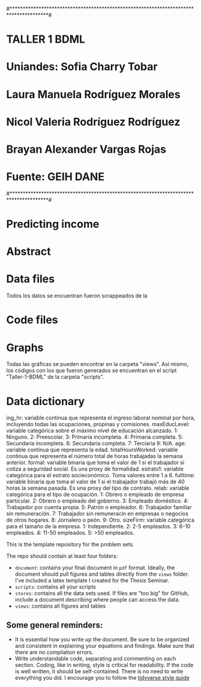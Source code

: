 #**************************************************************************************#
#                                    TALLER 1 BDML                                     #
#                        Uniandes: Sofia Charry Tobar                                  #
#                                  Laura Manuela Rodríguez Morales                     #
#                                  Nicol Valeria Rodríguez Rodríguez                   #
#                                  Brayan Alexander Vargas Rojas                       #
#                          Fuente: GEIH DANE                                           #
#**************************************************************************************#


# Predicting income

# Abstract

# Data files
Todos los datos se encuentran fueron scrappeados de la 


# Code files

# Graphs

Todas las gráficas se pueden encontrar en la carpeta "views". Así mismo, los códigos con los que fueron generados se encuentran en el script "Taller-1-BDML" de la carpeta "scripts".

# Data dictionary
ing_hr: variable continua que representa el ingreso laboral nominal por hora, incluyendo todas las ocupaciones, propinas y comisiones.
    maxEducLevel: variable categórica sobre el máximo nivel de educación alcanzado. 
        1: Ninguno.
        2: Preescolar.
        3: Primaria incompleta.
        4: Primaria completa.
        5: Secundaria incompleta.
        6: Secundaria completa.
        7: Terciaria
        9: N/A.
    age: variable continua que representa la edad.
    totalHoursWorked: variable continua que representa el número total de horas trabajadas la semana anterior.
    formal: variable binaria que toma el valor de 1 si el trabajador si cotiza a seguridad social. Es una proxy de formalidad.
    estrato1: variable categórica para el estrato socieconómico. Toma valores entre 1 a 6.
    fulltime: variable binaria que toma el valor de 1 si el trabajador trabajó más de 40 horas la semana pasada. Es una proxy del tipo de contrato.
    relab: variable categórica para el tipo de ocupación.
        1: Obrero o empleado de empresa particular.
        2: Obrero o empleado del gobierno.
        3: Empleado doméstico.
        4: Trabajador por cuenta propia.
        5: Patrón o empleador.
        6: Trabajador familiar sin remuneración.
        7: Trabajador sin remuneracin en empresas o negocios de otros hogares.
        8: Jornalero o peón.
        9: Otro.
    sizeFirm: variable categórica para el tamaño de la empresa.
        1: Independiente.
        2: 2-5 empleados.
        3: 6-10 empleados.
        4: 11-50 empleados.
        5: >50 empleados.





This is the template repository for the problem sets.

The repo should contain at least four folders:

- `document`: contains your final document in `pdf` format. Ideally, the document should pull figures and tables directly from the `views` folder. I've included a latex template I created for the Thesis Seminar. 
- `scripts`: contains all your scripts
- `stores`: contains all the data sets used. If files are "too big" for GitHub, include a document describing where people can access the data.
- `views`: contains all figures and tables



## Some general reminders: 

- It is essential how you write up the document. Be sure to be organized and consistent in explaining your equations and findings. Make sure that there are no compilation errors.
- Write understandable code, separating and commenting on each section. Coding, like in writing, style is critical for readability. If the code is well written, it should be self-contained. There is no need to write everything you did. I encourage you to follow the [tidyverse style guide](https://style.tidyverse.org/)

